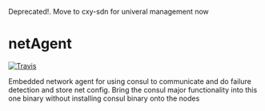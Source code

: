 Deprecated!. Move to cxy-sdn for univeral management now

# netAgent
[![Travis](https://travis-ci.org/WIZARD-CXY/netAgent.svg?branch=master)](https://travis-ci.org/WIZARD-CXY/netAgent)

Embedded network agent for using consul to communicate and do failure detection and store net config.
Bring the consul major functionality into this one binary without installing consul binary onto the nodes
